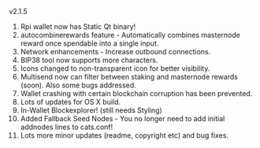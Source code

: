 v2.1.5

1. Rpi wallet now has Static Qt binary!
2. autocombinerewards feature - Automatically combines masternode reward once spendable into a single input.
3. Network enhancements - Increase outbound connections.
4. BIP38 tool now supports more characters.
5. Icons changed to non-transparent icon for better visibility.
6. Multisend now can filter between staking and masternode rewards (soon). Also some bugs addressed.
7. Wallet crashing with certain blockchain corruption has been prevented.
8. Lots of updates for OS X build.
9. In-Wallet Blockexplorer! (still needs Styling)
10. Added Fallback Seed Nodes - You no longer need to add initial addnodes lines to cats.conf!
11. Lots more minor updates (readme, copyright etc) and bug fixes.
